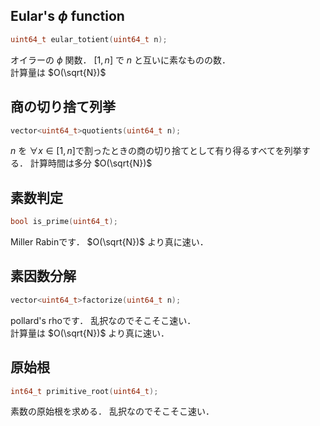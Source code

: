 ## Eular's $\phi$ function
```C++
uint64_t eular_totient(uint64_t n);
```
オイラーの $\phi$ 関数．
$[1,n]$ で $n$ と互いに素なものの数．  
計算量は $O(\sqrt{N})$

## 商の切り捨て列挙
```C++
vector<uint64_t>quotients(uint64_t n);
```
$n$ を $\forall x\in [1,n]$で割ったときの商の切り捨てとして有り得るすべてを列挙する．
計算時間は多分 $O(\sqrt{N})$

## 素数判定
```C++
bool is_prime(uint64_t);
```
Miller Rabinです．
$O(\sqrt{N})$ より真に速い．

## 素因数分解
```C++
vector<uint64_t>factorize(uint64_t n);
```
pollard's rhoです．
乱択なのでそこそこ速い．  
計算量は $O(\sqrt{N})$ より真に速い．

## 原始根
```C++
int64_t primitive_root(uint64_t);
```
素数の原始根を求める．
乱択なのでそこそこ速い．